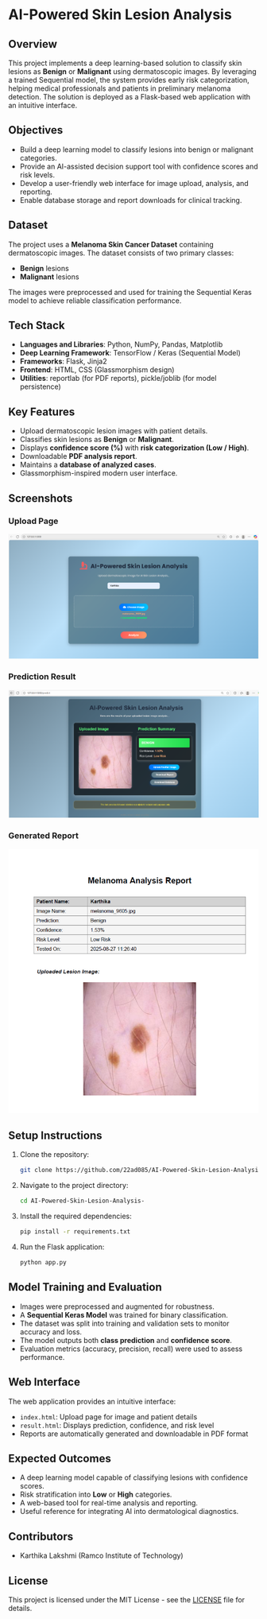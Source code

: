 # AI-Powered Skin Lesion Analysis  

## Overview  
This project implements a deep learning-based solution to classify skin lesions as **Benign** or **Malignant** using dermatoscopic images. By leveraging a trained Sequential model, the system provides early risk categorization, helping medical professionals and patients in preliminary melanoma detection. The solution is deployed as a Flask-based web application with an intuitive interface.  

## Objectives  
- Build a deep learning model to classify lesions into benign or malignant categories.  
- Provide an AI-assisted decision support tool with confidence scores and risk levels.  
- Develop a user-friendly web interface for image upload, analysis, and reporting.  
- Enable database storage and report downloads for clinical tracking.  

## Dataset  
The project uses a **Melanoma Skin Cancer Dataset** containing dermatoscopic images. The dataset consists of two primary classes:  
- **Benign** lesions  
- **Malignant** lesions  

The images were preprocessed and used for training the Sequential Keras model to achieve reliable classification performance.  

## Tech Stack  
- **Languages and Libraries**: Python, NumPy, Pandas, Matplotlib  
- **Deep Learning Framework**: TensorFlow / Keras (Sequential Model)  
- **Frameworks**: Flask, Jinja2  
- **Frontend**: HTML, CSS (Glassmorphism design)  
- **Utilities**: reportlab (for PDF reports), pickle/joblib (for model persistence)  

## Key Features  
- Upload dermatoscopic lesion images with patient details.  
- Classifies skin lesions as **Benign** or **Malignant**.  
- Displays **confidence score (%)** with **risk categorization (Low / High)**.  
- Downloadable **PDF analysis report**.  
- Maintains a **database of analyzed cases**.  
- Glassmorphism-inspired modern user interface.  

## Screenshots  

### Upload Page  
![Upload Page](upload.png)  

### Prediction Result  
![Prediction Result](prediction-melanoma.png)  

### Generated Report  
![Generated Report](report.png)  

## Setup Instructions  
1. Clone the repository:  
   ```bash
   git clone https://github.com/22ad085/AI-Powered-Skin-Lesion-Analysis.git
   ```
2. Navigate to the project directory:
    ```bash
    cd AI-Powered-Skin-Lesion-Analysis-
    ```
3. Install the required dependencies:
    ```bash
    pip install -r requirements.txt
    ```
4. Run the Flask application:
    ```bash
    python app.py
    ```
## Model Training and Evaluation
- Images were preprocessed and augmented for robustness.  
- A **Sequential Keras Model** was trained for binary classification.  
- The dataset was split into training and validation sets to monitor accuracy and loss.  
- The model outputs both **class prediction** and **confidence score**.  
- Evaluation metrics (accuracy, precision, recall) were used to assess performance.  

## Web Interface
The web application provides an intuitive interface:  
- `index.html`: Upload page for image and patient details  
- `result.html`: Displays prediction, confidence, and risk level  
- Reports are automatically generated and downloadable in PDF format  

## Expected Outcomes
- A deep learning model capable of classifying lesions with confidence scores.  
- Risk stratification into **Low** or **High** categories.  
- A web-based tool for real-time analysis and reporting.  
- Useful reference for integrating AI into dermatological diagnostics.  

## Contributors
- Karthika Lakshmi (Ramco Institute of Technology)  

## License
This project is licensed under the MIT License - see the [LICENSE](LICENSE) file for details.
